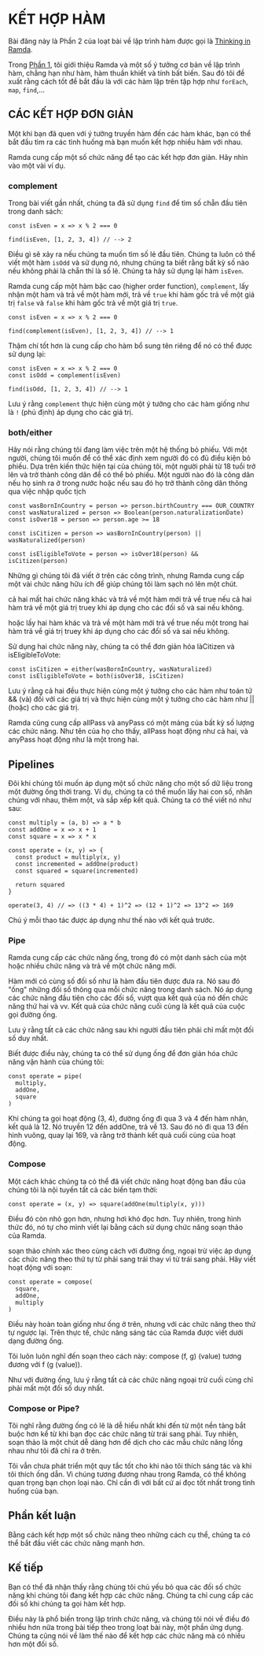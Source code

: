 # KẾT HỢP HÀM

Bài đăng này là Phần 2 của loạt bài về lập trình hàm được gọi là [Thinking in Ramda](http://randycoulman.com/blog/categories/thinking-in-ramda/).

Trong [Phần 1](//getting-started.md), tôi giới thiệu Ramda và một số ý tưởng cơ bản về lập trình hàm, chẳng hạn như hàm, hàm thuần khiết và tính bất biến. Sau đó tôi đề xuất rằng cách tốt để bắt đầu là với các hàm lặp trên tập hợp như `forEach`, `map`, `find`,...

## CÁC KẾT HỢP ĐƠN GIẢN

Một khi bạn đã quen với ý tưởng truyền hàm đến các hàm khác, bạn có thể bắt đầu tìm ra các tình huống mà bạn muốn kết hợp nhiều hàm với nhau.

Ramda cung cấp một số chức năng để tạo các kết hợp đơn giản. Hãy nhìn vào một vài ví dụ.

### complement

Trong bài viết gần nhất, chúng ta đã sử dụng `find` để tìm số chẵn đầu tiên trong danh sách:

```
const isEven = x => x % 2 === 0

find(isEven, [1, 2, 3, 4]) // --> 2
```

Điều gì sẽ xảy ra nếu chúng ta muốn tìm số lẻ đầu tiên. Chúng ta luôn có thể viết một hàm `isOdd` và sử dụng nó, nhưng chúng ta biết rằng bất kỳ số nào nếu không phải là chẵn thỉ là số lẻ. Chúng ta hãy sử dụng lại hàm `isEven`.

Ramda cung cấp một hàm bậc cao \(higher order function\), `complement`, lấy nhận một hàm và trả về một hàm mới, trả về `true` khi hàm gốc trả về một giá trị `false` và `false` khi hàm gốc trả về một giá trị `true`.

```
const isEven = x => x % 2 === 0

find(complement(isEven), [1, 2, 3, 4]) // --> 1
```

Thậm chí tốt hơn là cung cấp cho hàm bổ sung tên riêng để nó có thể được sử dụng lại:

```
const isEven = x => x % 2 === 0
const isOdd = complement(isEven)

find(isOdd, [1, 2, 3, 4]) // --> 1
```

Lưu ý rằng `complement` thực hiện cùng một ý tưởng cho các hàm giống như là `!` \(phủ định\) áp dụng cho các giá trị.

### both/either

Hãy nói rằng chúng tôi đang làm việc trên một hệ thống bỏ phiếu. Với một người, chúng tôi muốn để có thể xác định xem người đó có đủ điều kiện bỏ phiếu. Dựa trên kiến thức hiện tại của chúng tôi, một người phải từ 18 tuổi trở lên và trở thành công dân để có thể bỏ phiếu. Một người nào đó là công dân nếu họ sinh ra ở trong nước hoặc nếu sau đó họ trở thành công dân thông qua việc nhập quốc tịch

```
const wasBornInCountry = person => person.birthCountry === OUR_COUNTRY
const wasNaturalized = person => Boolean(person.naturalizationDate)
const isOver18 = person => person.age >= 18

const isCitizen = person => wasBornInCountry(person) || wasNaturalized(person)

const isEligibleToVote = person => isOver18(person) && isCitizen(person)
```

Những gì chúng tôi đã viết ở trên các công trình, nhưng Ramda cung cấp một vài chức năng hữu ích để giúp chúng tôi làm sạch nó lên một chút.

cả hai mất hai chức năng khác và trả về một hàm mới trả về true nếu cả hai hàm trả về một giá trị truey khi áp dụng cho các đối số và sai nếu không.

hoặc lấy hai hàm khác và trả về một hàm mới trả về true nếu một trong hai hàm trả về giá trị truey khi áp dụng cho các đối số và sai nếu không.

Sử dụng hai chức năng này, chúng ta có thể đơn giản hóa làCitizen và isEligibleToVote:

```
const isCitizen = either(wasBornInCountry, wasNaturalized)
const isEligibleToVote = both(isOver18, isCitizen)
```

Lưu ý rằng cả hai đều thực hiện cùng một ý tưởng cho các hàm như toán tử && \(và\) đối với các giá trị và thực hiện cùng một ý tưởng cho các hàm như \|\| \(hoặc\) cho các giá trị.

Ramda cũng cung cấp allPass và anyPass có một mảng của bất kỳ số lượng các chức năng. Như tên của họ cho thấy, allPass hoạt động như cả hai, và anyPass hoạt động như là một trong hai.

## Pipelines

Đôi khi chúng tôi muốn áp dụng một số chức năng cho một số dữ liệu trong một đường ống thời trang. Ví dụ, chúng ta có thể muốn lấy hai con số, nhân chúng với nhau, thêm một, và sắp xếp kết quả. Chúng ta có thể viết nó như sau:

```
const multiply = (a, b) => a * b
const addOne = x => x + 1
const square = x => x * x

const operate = (x, y) => {
  const product = multiply(x, y)
  const incremented = addOne(product)
  const squared = square(incremented)

  return squared
}

operate(3, 4) // => ((3 * 4) + 1)^2 => (12 + 1)^2 => 13^2 => 169
```

Chú ý mỗi thao tác được áp dụng như thế nào với kết quả trước.

### Pipe

Ramda cung cấp các chức năng ống, trong đó có một danh sách của một hoặc nhiều chức năng và trả về một chức năng mới.

Hàm mới có cùng số đối số như là hàm đầu tiên được đưa ra. Nó sau đó "ống" những đối số thông qua mỗi chức năng trong danh sách. Nó áp dụng các chức năng đầu tiên cho các đối số, vượt qua kết quả của nó đến chức năng thứ hai và vv. Kết quả của chức năng cuối cùng là kết quả của cuộc gọi đường ống.

Lưu ý rằng tất cả các chức năng sau khi người đầu tiên phải chỉ mất một đối số duy nhất.

Biết được điều này, chúng ta có thể sử dụng ống để đơn giản hóa chức năng vận hành của chúng tôi:

```
const operate = pipe(
  multiply,
  addOne,
  square
)
```

Khi chúng ta gọi hoạt động \(3, 4\), đường ống đi qua 3 và 4 đến hàm nhân, kết quả là 12. Nó truyền 12 đến addOne, trả về 13. Sau đó nó đi qua 13 đến hình vuông, quay lại 169, và rằng trở thành kết quả cuối cùng của hoạt động.

### Compose

Một cách khác chúng ta có thể đã viết chức năng hoạt động ban đầu của chúng tôi là nội tuyến tất cả các biến tạm thời:

```
const operate = (x, y) => square(addOne(multiply(x, y)))
```

Điều đó còn nhỏ gọn hơn, nhưng hơi khó đọc hơn. Tuy nhiên, trong hình thức đó, nó tự cho mình viết lại bằng cách sử dụng chức năng soạn thảo của Ramda.

soạn thảo chính xác theo cùng cách với đường ống, ngoại trừ việc áp dụng các chức năng theo thứ tự từ phải sang trái thay vì từ trái sang phải. Hãy viết hoạt động với soạn:

```
const operate = compose(
  square,
  addOne,
  multiply
)
```

Điều này hoàn toàn giống như ống ở trên, nhưng với các chức năng theo thứ tự ngược lại. Trên thực tế, chức năng sáng tác của Ramda được viết dưới dạng đường ống.

Tôi luôn luôn nghĩ đến soạn theo cách này: compose \(f, g\) \(value\) tương đương với f \(g \(value\)\).

Như với đường ống, lưu ý rằng tất cả các chức năng ngoại trừ cuối cùng chỉ phải mất một đối số duy nhất.

### Compose or Pipe?

Tôi nghĩ rằng đường ống có lẽ là dễ hiểu nhất khi đến từ một nền tảng bắt buộc hơn kể từ khi bạn đọc các chức năng từ trái sang phải. Tuy nhiên, soạn thảo là một chút dễ dàng hơn để dịch cho các mẫu chức năng lồng nhau như tôi đã chỉ ra ở trên.

Tôi vẫn chưa phát triển một quy tắc tốt cho khi nào tôi thích sáng tác và khi tôi thích ống dẫn. Vì chúng tương đương nhau trong Ramda, có thể không quan trọng bạn chọn loại nào. Chỉ cần đi với bất cứ ai đọc tốt nhất trong tình huống của bạn.

## Phần kết luận

Bằng cách kết hợp một số chức năng theo những cách cụ thể, chúng ta có thể bắt đầu viết các chức năng mạnh hơn.

## Kế tiếp

Bạn có thể đã nhận thấy rằng chúng tôi chủ yếu bỏ qua các đối số chức năng khi chúng tôi đang kết hợp các chức năng. Chúng ta chỉ cung cấp các đối số khi chúng ta gọi hàm kết hợp.

Điều này là phổ biến trong lập trình chức năng, và chúng tôi nói về điều đó nhiều hơn nữa trong bài tiếp theo trong loạt bài này, một phần ứng dụng. Chúng ta cũng nói về làm thế nào để kết hợp các chức năng mà có nhiều hơn một đối số.

